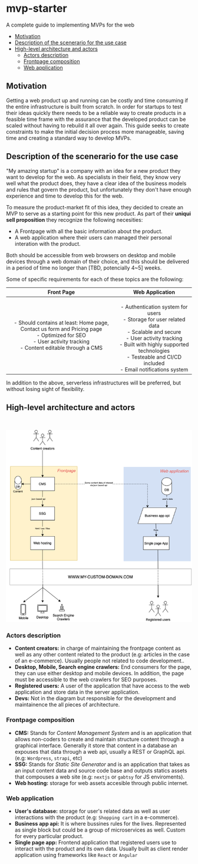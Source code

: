 # mvp-starter
A complete guide to implementing MVPs for the web

* [Motivation](#motivation)
* [Description of the scenerario for the use case](#description-of-the-scenerario-for-the-use-case)
* [High-level architecture and actors](#high-level-architecture-and-actors)
  * [Actors description](#actors-description)
  * [Frontpage composition](#frontpage-composition)
  * [Web application](#web-application)

## Motivation
Getting a web product up and running can be costly and time consuming if the entire infrastructure is built from scratch. In order for startups to test their ideas quickly there needs to be a reliable way to create products in a feasible time frame with the assurance that the developed product can be scaled without having to rebuild it all over again. This guide seeks to create constraints to make the initial decision process more manageable, saving time and creating a standard way to develop MVPs.


## Description of the scenerario for the use case
"My amazing startup" is a company with an idea for a new product they want to develop for the web. As specialists in their field, they know very well what the product does, they have a clear idea of the business models and rules that govern the product, but unfortunately they don't have enough experience and time to develop this for the web.

To measure the product-market fit of this idea, they decided to create an MVP to serve as a starting point for this new product. As part of their <strong>uniqui sell proposition</strong> they recognize the following necesities:

- A Frontpage with all the basic information about the product.
- A web application where their users can managed their personal interation with the product.

Both should be accessible from web browsers on desktop and mobile devices through a web domain of their choice, and this should be delivered in a period of time no longer than [TBD, potencially 4~5] weeks.

Some of specific requirements for each of these topics are the following:

|Front Page|Web Application|
|:------------------------------------------------------------------------------------------------------------------------------------------:|:---------------------------------------------------------------------------------------------------------------------------------------------------------------------------------------------------------------:|
| - Should contains at least: Home page, Contact us form and Pricing  page  <br>- Optimized for SEO  <br>- User activity tracking  <br>- Content editable through a CMS  | <br>- Authentication system for users  <br>- Storage for user related data  <br>- Scalable and secure  <br>- User activity tracking  <br>- Built with highly supported technologies  <br>- Testeable and CI/CD included  <br>- Email notifications system |

In addition to the above, serverless infrastructures will be preferred, but without losing sight of flexibility. 


## High-level architecture and actors
<br />
<p align="center">
  <img src="/assets/high-level-arch.png" alt="high level architecture diagram" />
</p>

### Actors description
  - <b>Content creators:</b> in charge of maintaining the frontpage content as well as any other content related to the product (e.g: articles in the case of an e-commerce). Usually people not related to code development..
  - <b>Desktop, Mobile, Search engine crawlers:</b> End consumers for the page, they can use either desktop and mobile devices. In addition, the page must be accessible to the web crawlers for SEO purposes.
  - <b>Registered users:</b> A user of the application that have access to the web application and store data in the server application.
  - <b>Devs:</b> Not in the diagram but responsible for the development and maintainence the all pieces of architecture.

### Frontpage composition
  - <b>CMS:</b> Stands for <i>Content Management System </i> and is an application that allows non-coders to create and maintain structure content through a graphical interface. Generally it store that content in a database an expouses that data through a web api, usually a REST or GraphQL api. (e.g: `Wordpress`, `strapi`, etc)
  - <b>SSG:</b> Stands for <i>Static Site Generator</i> and is an application that takes as an input content data and source code base and outputs statics assets that compouses a web site (e.g: `nextjs` or `gabtsy` for JS enviroments).
  - <b>Web hosting:</b> storage for web assets accesible through public internet.

### Web application 
  - <b>User's database:</b> storage for user's related data as well as user interactions with the product (e.g: `Shopping cart` in a e-commerce).
  - <b>Business app api:</b> It is where bussines rules for the lives. Represented as single block but could be a group of microservices as well. Custom for every particular product.
  - <b>Single page app:</b> Frontend application that registered users use to interact with the product and its own data. Usually built as client render application using frameworks like `React` or `Angular`

